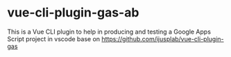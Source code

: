 # vue-cli-plugin-gas-ab
This is a Vue CLI plugin  to help in producing and testing a Google Apps Script project in vscode
base on https://github.com/ijusplab/vue-cli-plugin-gas
